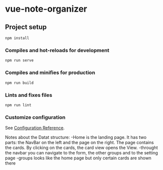 # vue-note-organizer

## Project setup
```
npm install
```

### Compiles and hot-reloads for development
```
npm run serve
```

### Compiles and minifies for production
```
npm run build
```

### Lints and fixes files
```
npm run lint
```

### Customize configuration
See [Configuration Reference](https://cli.vuejs.org/config/).


Notes about the Datat structure:
-Home is the landing page. It has two parts: the NavBar on the left and the page on the right. The page contains the cards. By clicking on the cards, the card view opens the View.
-throught the navbar you can navigate to the form, the other groups and to the setting page
-groups looks like the home page but only certain cards are shown there